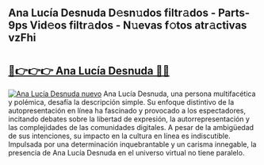 ## Ana Lucía Desnuda D𝚎sn𝚞dos filtr𝚊dos - Parts-9ps Vid𝚎os filtr𝚊dos - N𝚞evas f𝚘tos atr𝚊ctivas vzFhi

# <h2><a href="http://mb4xgo.tromn.icu/?c=Ana+Luc%c3%ada+Desnuda">🔗👉👉👉 Ana Lucía Desnuda 🔗🔗</a></h2>

[![Ana Lucía Desnuda nuevo](https://i.imgur.com/pEAQMta.gif)](http://mb4xgo.tromn.icu/?c=Ana+Luc%c3%ada+Desnuda)
Ana Lucía Desnuda, una persona multifacética y polémica, desafía la descripción simple. Su enfoque distintivo de la autopresentación en línea ha fascinado y provocado a los espectadores, incitando debates sobre la libertad de expresión, la autorrepresentación y las complejidades de las comunidades digitales. A pesar de la ambigüedad de sus intenciones, su impacto en la cultura en línea es indiscutible. Impulsada por una determinación inquebrantable y un carisma innegable, la presencia de Ana Lucía Desnuda en el universo virtual no tiene paralelo.
